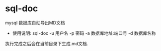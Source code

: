# sql-doc
mysql 数据库自动导出MD文档
- 使用说明: sql-doc -u 用户名 -p 密码 -a 数据库地址:端口号 -d 数据库名称

执行完成之后会在当前目录下生成.md文档.
